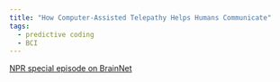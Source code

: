 ```yaml
---
title: "How Computer-Assisted Telepathy Helps Humans Communicate"
tags: 
  - predictive coding
  - BCI
---
```


[NPR special episode on BrainNet](https://www.npr.org/2019/05/07/716410633/mind-machine-meld-how-computer-assisted-telepathy-helps-humans-communicate)